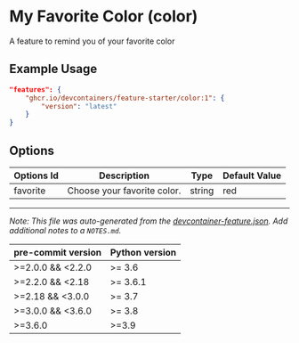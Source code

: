 
# My Favorite Color (color)

A feature to remind you of your favorite color

## Example Usage

```json
"features": {
    "ghcr.io/devcontainers/feature-starter/color:1": {
        "version": "latest"
    }
}
```

## Options

| Options Id | Description | Type | Default Value |
|-----|-----|-----|-----|
| favorite | Choose your favorite color. | string | red |



---

_Note: This file was auto-generated from the [devcontainer-feature.json](https://github.com/devcontainers/feature-starter/blob/main/src/color/devcontainer-feature.json).  Add additional notes to a `NOTES.md`._

| pre-commit version | Python version |
|-----|-----|
| >=2.0.0 && <2.2.0 | >= 3.6 |
| >=2.2.0 && <2.18 | >= 3.6.1
| >=2.18 && <3.0.0 | >= 3.7
| >=3.0.0 && <3.6.0 | >= 3.8
| >=3.6.0 | >=3.9
